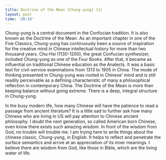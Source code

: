```yaml
---
title: Doctrine of the Mean [Chung-yung] (1)
layout: post
time: '20:10'
---
```





Chung-yung is a central document in the Confucian tradition. It is also known as the Doctrine of the Mean. As an important chapter in one of the Five Classics, Chung-yung has continuously been a source of inspiration for the creative mind in Chinese intellectual history for more than two thousand years. Chu-Hsi (1130-1200), the great Confucian synthesizer, included Chung-yung as one of the Four Books. After that, it became as influential on traditional Chinese education as the Analects. It was a basic text for civil-service examinations from 1313 to 1905 in China. The mode of thinking presented in Chung-yung was rooted in Chinese' mind and is still readily perceivable as a defining characteristic of many a philosophical reflection in contemporary China.  The Doctrine of the Mean is more than keeping balance without going extreme. There is a deep, integral structure in Chung-yung. 

In the busy modern life, how many Chinese will have the patience to read a passage from ancient literature? It is a little sad to further ask how many Chinese who are living in US will pay attention to Chinese ancient philosophy. I doubt the next generation, so called American born Chinese,  even know there exists such amazing wisdom.  In front of the wisdom from God, no trouble will trouble me. I am trying here to write things about the chinese classic, Chung-yung, in English. It helps to reflect and penetrate the surface semantics and arrive at an appreciation of its inner meanings. I believe there are wisdom from God, like those in Bible, which are the living water  of life. 
